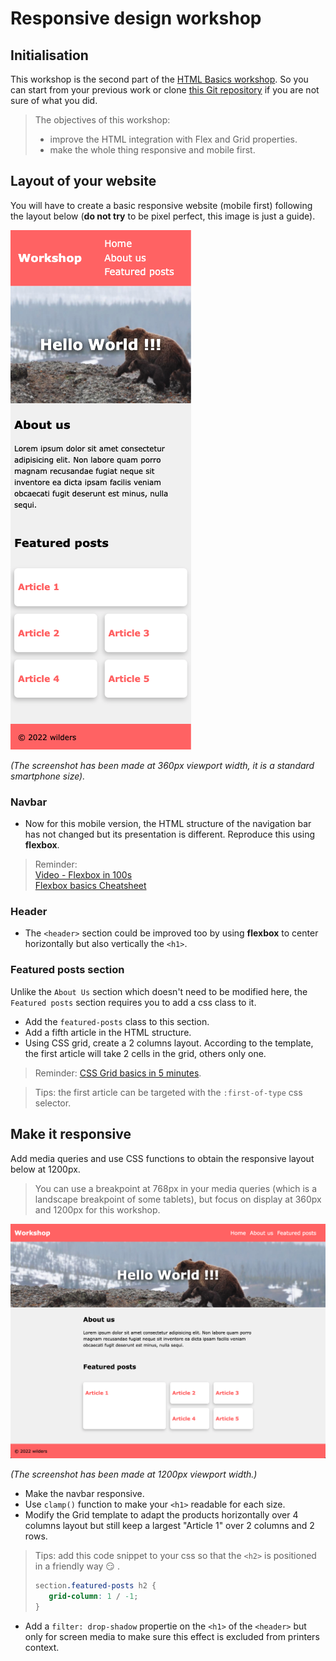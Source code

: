 # Responsive design workshop 

## Initialisation

This workshop is the second part of the [HTML Basics workshop](https://wildcodeschool.github.io/html-basics-workshop/).
So you can start from your previous work or clone [this Git repository](https://github.com/WildCodeSchool/html-css-workshop-basics) if you are not sure of what you did.

> The objectives of this workshop: 
> - improve the HTML integration with Flex and Grid properties.
> - make the whole thing responsive and mobile first.

## Layout of your website
You will have to create a basic responsive website (mobile first) following the layout below (**do not try** to be pixel perfect, this image is just a guide). 

![Layout to reproduce](mobile_layout.png) 

*(The screenshot has been made at 360px viewport width, it is a standard smartphone size).*


### Navbar

- Now for this mobile version, the HTML structure of the navigation bar has not changed but its presentation is different. Reproduce this using **flexbox**.

> Reminder:  
> [Video - Flexbox in 100s](https://www.youtube.com/watch?v=K74l26pE4YA)  
> [Flexbox basics Cheatsheet](https://jonitrythall.com/content/images/flexboxsheet.pdf)


### Header

- The `<header>` section could be improved too by using **flexbox** to center horizontally but also vertically the `<h1>`.

### Featured posts section

Unlike the `About Us` section which doesn't need to be modified here, the `Featured posts` section requires you to add a css class to it.
- Add the `featured-posts` class to this section.
- Add a fifth article in the HTML structure.
- Using CSS grid, create a 2 columns layout. According to the template, the first article will take 2 cells in the grid, others only one.

> Reminder: [CSS Grid basics in 5 minutes](https://www.freecodecamp.org/news/learn-css-grid-in-5-minutes-f582e87b1228).  

> Tips: the first article can be targeted with the `:first-of-type` css selector.

## Make it responsive

Add media queries and use CSS functions to obtain the responsive layout below at 1200px. 
> You can use a breakpoint at 768px in your media queries (which is a landscape breakpoint of some tablets), but focus on display at 360px and 1200px for this workshop.

![Layout to reproduce](desktop_layout.png) 

*(The screenshot has been made at 1200px viewport width.)*

- Make the navbar responsive.
- Use `clamp()` function to make your `<h1>` readable for each size.
- Modify the Grid template to adapt the products horizontally over 4 columns layout but still keep a largest "Article 1" over 2 columns and 2 rows.

> Tips: add this code snippet to your css so that the `<h2>` is positioned in a friendly way 😏 .
> ```css
> section.featured-posts h2 {
>    grid-column: 1 / -1;
> }
> ```

- Add a `filter: drop-shadow` propertie on the `<h1>` of the `<header>` but only for screen media to make sure this effect is excluded from printers context.